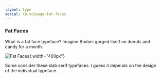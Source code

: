 ```yaml
---
layout: type
serial: kb-subpage-fat-faces
---
```

### Fat Faces

What is a fat face typeface? Imagine Bodoni gorged itself on donuts and candy for a month.

![Fat Faces]({{site.url}}/svg/type-trivia/fat-faces.svg "Fat Faces"){:width="400px"}

Some consider these slab serif typefaces. I guess it depends on the design of the individual typeface.